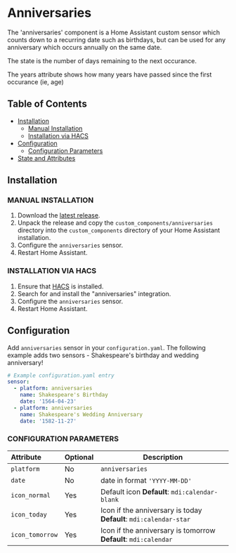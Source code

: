 # Anniversaries
The 'anniversaries' component is a Home Assistant custom sensor which counts down to a recurring date such as birthdays, but can be used for any anniversary which occurs annually on the same date.

The state is the number of days remaining to the next occurance.

The years attribute shows how many years have passed since the first occurance (ie, age)

## Table of Contents
* [Installation](#installation)
  + [Manual Installation](#manual-installation)
  + [Installation via HACS](#installation-via-hacs)
* [Configuration](#configuration)
  + [Configuration Parameters](#configuration-parameters)
* [State and Attributes](#state-and-attributes)

## Installation

### MANUAL INSTALLATION
1. Download the
   [latest release](https://github.com/pinkywafer/anniversaries/releases/latest).
2. Unpack the release and copy the `custom_components/anniversaries` directory
   into the `custom_components` directory of your Home Assistant
   installation.
3. Configure the `anniversaries` sensor.
4. Restart Home Assistant.

### INSTALLATION VIA HACS
1. Ensure that [HACS](https://custom-components.github.io/hacs/) is installed.
2. Search for and install the "anniversaries" integration.
3. Configure the `anniversaries` sensor.
4. Restart Home Assistant.

## Configuration
Add `anniversaries` sensor in your `configuration.yaml`. The following example adds two sensors - Shakespeare's birthday and wedding anniversary!
```yaml
# Example configuration.yaml entry
sensor:
  - platform: anniversaries
    name: Shakespeare's Birthday
    date: '1564-04-23'
  - platform: anniversaries
    name: Shakespeare's Wedding Anniversary
    date: '1582-11-27'
```

### CONFIGURATION PARAMETERS
|Attribute |Optional|Description
|:----------|----------|------------
|`platform` | No |`anniversaries`
|`date` | No | date in format `'YYYY-MM-DD'`
| `icon_normal` | Yes | Default icon **Default**:  `mdi:calendar-blank`
| `icon_today` | Yes | Icon if the anniversary is today **Default**: `mdi:calendar-star`
| `icon_tomorrow` | Yes | Icon if the anniversary is tomorrow **Default**: `mdi:calendar`
